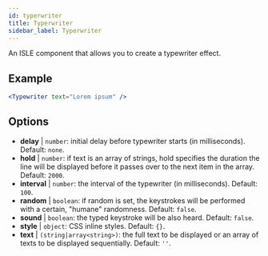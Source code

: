 ```yaml
---
id: typerwriter 
title: Typerwriter
sidebar_label: Typerwriter
---
```


An ISLE component that allows you to create a typewriter effect.

## Example

```jsx live
<Typewriter text="Lorem ipsum" />
```



## Options

* __delay__ | `number`: initial delay before typewriter starts (in milliseconds). Default: `none`.
* __hold__ | `number`: if text is an array of strings, hold specifies the duration the line will be displayed before it passes over to the next item in the array. Default: `2000`.
* __interval__ | `number`: the interval of the typewriter (in milliseconds). Default: `100`.
* __random__ | `boolean`: if random is set, the keystrokes will be performed with a certain, "humane" randomness. Default: `false`.
* __sound__ | `boolean`: the typed keystroke will be also heard. Default: `false`.
* __style__ | `object`: CSS inline styles. Default: `{}`.
* __text__ | `(string|array<string>)`: the full text to be displayed or an array of texts to be displayed sequentially. Default: `''`.
